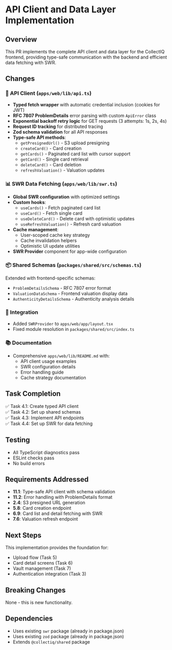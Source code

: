 # API Client and Data Layer Implementation

## Overview

This PR implements the complete API client and data layer for the CollectIQ frontend, providing type-safe communication with the backend and efficient data fetching with SWR.

## Changes

### 🔧 API Client (`apps/web/lib/api.ts`)

- **Typed fetch wrapper** with automatic credential inclusion (cookies for JWT)
- **RFC 7807 ProblemDetails** error parsing with custom `ApiError` class
- **Exponential backoff retry logic** for GET requests (3 attempts: 1s, 2s, 4s)
- **Request ID tracking** for distributed tracing
- **Zod schema validation** for all API responses
- **Type-safe API methods**:
  - `getPresignedUrl()` - S3 upload presigning
  - `createCard()` - Card creation
  - `getCards()` - Paginated card list with cursor support
  - `getCard()` - Single card retrieval
  - `deleteCard()` - Card deletion
  - `refreshValuation()` - Valuation updates

### 📊 SWR Data Fetching (`apps/web/lib/swr.ts`)

- **Global SWR configuration** with optimized settings
- **Custom hooks**:
  - `useCards()` - Fetch paginated card list
  - `useCard()` - Fetch single card
  - `useDeleteCard()` - Delete card with optimistic updates
  - `useRefreshValuation()` - Refresh card valuation
- **Cache management**:
  - User-scoped cache key strategy
  - Cache invalidation helpers
  - Optimistic UI update utilities
- **SWR Provider** component for app-wide configuration

### 📦 Shared Schemas (`packages/shared/src/schemas.ts`)

Extended with frontend-specific schemas:

- `ProblemDetailsSchema` - RFC 7807 error format
- `ValuationDataSchema` - Frontend valuation display data
- `AuthenticityDetailsSchema` - Authenticity analysis details

### 🔗 Integration

- Added `SWRProvider` to `apps/web/app/layout.tsx`
- Fixed module resolution in `packages/shared/src/index.ts`

### 📚 Documentation

- Comprehensive `apps/web/lib/README.md` with:
  - API client usage examples
  - SWR configuration details
  - Error handling guide
  - Cache strategy documentation

## Task Completion

✅ Task 4.1: Create typed API client  
✅ Task 4.2: Set up shared schemas  
✅ Task 4.3: Implement API endpoints  
✅ Task 4.4: Set up SWR for data fetching

## Testing

- All TypeScript diagnostics pass
- ESLint checks pass
- No build errors

## Requirements Addressed

- **11.1**: Type-safe API client with schema validation
- **11.2**: Error handling with ProblemDetails format
- **2.4**: S3 presigned URL generation
- **5.8**: Card creation endpoint
- **6.9**: Card list and detail fetching with SWR
- **7.6**: Valuation refresh endpoint

## Next Steps

This implementation provides the foundation for:

- Upload flow (Task 5)
- Card detail screens (Task 6)
- Vault management (Task 7)
- Authentication integration (Task 3)

## Breaking Changes

None - this is new functionality.

## Dependencies

- Uses existing `swr` package (already in package.json)
- Uses existing `zod` package (already in package.json)
- Extends `@collectiq/shared` package
